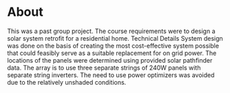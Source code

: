 # About
This was a past group project. The course requirements were to design a solar system retrofit for a residential home.
Technical Details
System design was done on the basis of creating the most cost-effective system possible that could feasibly serve as a suitable replacement for on grid power. The locations of the panels were determined using provided solar pathfinder data. The array is to use three separate strings of 240W panels with separate string inverters. The need to use power optimizers was avoided due to the relatively unshaded conditions.
